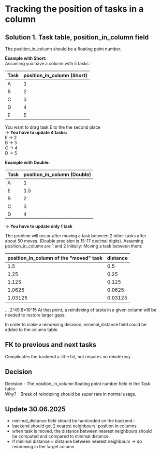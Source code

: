 # Tracking the position of tasks in a column

## Solution 1. Task table, position_in_column field
The position_in_column should be a floating point number.  

**Example with Short:**  
Assuming you have a column with 5 tasks:

| Task | position_in_column (Short) |
|:-----|:---------------------------|
| A    | 1                          |
| B    | 2                          |
| C    | 3                          |
| D    | 4                          |
| E    | 5                          |

You want to drag task E to the the second place   
-> **You have to update 4 tasks:**  
E → 2  
B → 3  
C → 4  
D → 5  

**Example with Double:** 

| Task | position_in_column (Double) |
|:-----|:----------------------------|
| A    | 1                           |
| E    | 1.5                         |
| B    | 2                           |
| C    | 3                           |
| D    | 4                           |

-> **You have to update only 1 task**

The problem will occur after moving a task between 2 other tasks after about 50 moves.
(Double precision is 15-17 decimal digits). Assuming position_in_column are 1 and 2 initially:
Moving a task between them:

| position_in_column of the "moved" task | distance |
|:-----|:---------------------------|
| 1.5   | 0.5                       |
| 1.25  | 0.25                      |
| 1.125 | 0.125                     |
| 1.0625| 0.0625                    |
| 1.03125| 0.03125                  |
...
2^49.8=10^15
At that point, a reindexing of tasks in a given column will be needed to restore larger gaps.  

In order to make a reindexing decision, minimal_distance field could be added to the column table.

## FK to previous and next tasks
Complicates the backend a little bit, but requires no reindexing.

## Decision
Decision - The position_in_column floating point number field in the Task table.  
Why? - Break of reindexing should be super rare in normal usage.

## Update 30.06.2025
- minimal_distance field should be hardcoded on the backend.- 
- backend should get 2 nearest neighbours' position in columns.
- when task is moved, the distance between nearest neighbours should be computed and compared to minimal distance.
- If minimal distance < distance between nearest neighbours -> do reindexing in the target column
